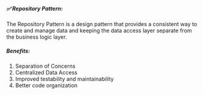 ##### ✅ Repository Pattern:
<p>The Repository Pattern is a design pattern that provides a consistent way to create and manage data and keeping the data access layer separate from the business logic layer.</p>

##### Benefits:
<ol>
  <li>Separation of Concerns</li>
  <li>Centralized Data Access</li>
  <li>Improved testability and maintainability </li>
  <li>Better code organization</li>
</ol>
